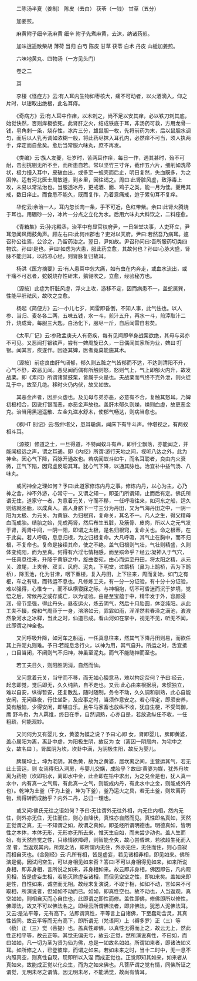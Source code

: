 <!-- { "loadSidebar": true } -->
　　二陈汤半夏（姜制） 陈皮（去白） 茯苓（一钱） 甘草（五分）

　　加姜煎。

　　麻黄附子细辛汤麻黄 细辛 附子先煮麻黄，去沫，纳诸药煎。

　　加味逍遥散柴胡 薄荷 当归 白芍 陈皮 甘草 茯苓 白术 丹皮 山栀加姜煎。

　　六味地黄丸、四物汤（一方见头门）

　　卷之二

　　耳

　　李楼《怪症方》云∶有人耳内生物如枣核大，痛不可动者，以火酒滴入，仰之片时，以钳取出绝根，此名耳痔。

　　《奇病方》云∶有人耳中作痒，以木剌之，尚不足以安其痒，必以铁刀刺其底，始觉快然，否则痒极欲死。此肾肝之火，结成铁底于耳，非汤药可救，方用龙骨一钱，皂角刺一条，烧存性，冰片三分，雄鼠胆一枚，先将前药为末，后以鼠胆水调匀，而后以人乳再调如浓糊一般，将此药尽抹入耳孔内，必然痒不可当，须人执两手，痒定而自愈矣。愈后当常服六味丸，庶不再发。

　　《类编》云∶族人友夔，壮岁时，苦两耳作痒，每日一作，遇其甚时，殆不可耐，击刮挑剔无所不至，而所患自若。常以坚竹三寸许，截作五六片，细削如洗帚状，极力撞入耳中，皮破血出，或多至一蚬壳而后止，明日复然，失血既多，为之困悴。适有河北医士周敏道，到乡里，因往谒之。周曰∶此肾脏风虚，致浮毒上攻，未易以常法治也。当服透冰丹，更戒酒、面、鸡子之类，能一月为佳。夔用其戒，数日痒止。而食忌不能久，既而复作，乃着意痛戒，迨于累旬耳不复痒。

　　华佗云∶余治一人，耳内忽长肉一条，手不可近，色红带紫。余曰∶此肾火腾烧于耳也。用硼砂一分，冰片一分点之立化为水。后用六味丸大料饮之，二料痊愈。

　　《青箱集》云∶孙兆殿丞，治平中有显官权府尹，一日坐堂决事，人吏环立，尹耳忽闻风雨鼓角声。顾左右曰∶此何州郡也？吏对以天府。尹曰∶若然吾乃病耳。遽召孙公往焉，公诊之，乃留药治之。翌日，尹如故。尹召孙问曰∶吾所服药切类四物饮。孙曰∶是也。尹曰∶如虑为大患，服此药立愈，其故何也？孙曰∶心脉大盛，肾脉不能归耳，以药凉心经，则肾脉复归故耳。

　　杨洪《医方摘要》云∶有人患耳中忽大痛，如有虫在内奔走，或血水流出，或干痛不可忍者，蛇蜕烧存性研末，鹅翎吹之，立愈，经验秘方也。

　　〔源按〕此症为肝脏风虚，浮火上攻，游移不定，因而病患不一，盖蛇属巽，性能平肝祛风，故吹之立愈。

　　杨起《简便方》云∶一小儿七岁，闻雷即昏倒，不知人事，此气怯也。以人参、当归、麦冬各二两，五味五钱，水一斗，煎汁五升，再水一斗，煎滓取汁二升，烧成膏。每服三大匙，白汤化下，服尽一斤，自后闻雷自若矣。

　　《太平广记》云∶参政孟庚夫人有奇疾，每有见闻即举身战栗欲绝，其母与弟亦不可见。又恶闻打银铁声，尝有一婢周旋已久，一日偶闻其家所为业，婢曰∶打银。闻其言，疾遂作。因逐其婢，医者竟莫能施其术。

　　〔源按〕前症良由肝气闭郁，郁久则五脏之气皆郁而不达，不达则清阳不升，心气不舒，故恶见闻。恶见闻而偶有所触则怒，怒则气上，气上即郁火内升，故发战栗。即《素问》所谓诸禁鼓栗，皆属于火是也。夫战栗而气终不克外泄，则火徒乱于中，故至几绝。移时火仍内伏，故又如故。

　　其恶金声者，因肝火虚也。及见母与弟亦恶，必意有不合，复触其怒耳。乃婢初极相合，因说打银而恶，亦恶金声故也。盖肝木郁久则燥，燥则血虚，故更恶金克。治当用黑逍遥散、左金丸滋水舒木，使郁气畅达，则病当愈也。

　　《枫HT 别记》云∶毁仲堪父，患耳聪病，闻床下有牛斗声。仲堪视之，有两蚁相斗耳。

　　〔源按〕修道之士，一旦得道，不特闻蚁斗有声，即纤尘飘落，亦能闻之，并能闻极远之声，谓之耳通。即《内经》所谓∶游行天地之间，视听八达之外，此为神全。因心气下降，百脉开通故也。若病闻蚁斗如牛，而名耳聪者，良由内火衰微，正气下陷，因窍虚反聪其耳。犹心气下降，以通其脉也。治宜补中益气汤、八味丸。

　　或问神全之理如何？予曰∶此道家修炼内丹之事。修炼内丹，以心为主，心乃神之舍，神不外游，心常守一。又谓之知一，即圣门所谓知，止而后有定。佛氏所谓无住，道家守一者，为意着元关，守而不移，一任呼吸往来，如河东之船，运久则结就圣胎，以成真人。盖人身脐下一寸三分为丹田，又为气海丹田之中，一阴一阳为太极、为元关、为黄庭、为归根窍，复命关，其名不一。凡人之生，得父精母血而成胎。结胎之始，先成两肾，然后布生五脏，及筋骨、皮肉，所以人之元气发于肾，两肾中间，一阴一阳，即谓之太极，是名归根窍，复命关也。命之根蒂，在于此矣。若人呼吸，息息归根，为之归根复命。大凡呼吸，其气止在胸中，而不归根，不复命也。复命是接续其命，使之不绝。盖气归根则气壮，气壮则精盛，久则体变纯阳，而为至真。何得有六淫七情相感，而至殒命乎？经云∶凝神入于气穴，一任真息往来，升降于黄庭之中，旋曲委宛，由心而运至丹田，将太阳之精，从元关、渡尾，上夹脊、双关、风府、泥丸，下明堂，过鹊桥（鼻为上鹊桥，舌为下鹊桥），降玉池，化为甘津，咽下重楼，复入丹田，上下往来，周而复始，如门之有枢，车之有辖，而转运不息也。凡修炼工夫，有一分一分证验，有十分十分证验，难以强得，心惟专一，而不纵横寝寐之际。与神相抱，切不可昏迷而沉于梦境，觉悟之后，常候丹之或存或亡，以为证验。由是至宝蕴于中，精华发于外，容颜浸润，骨节坚强，得此丹头，昼夜运火，炼去阴气，然后十月胎圆，体变纯阳。从此工夫不辍，俾和气周匝于一身，溶溶如云，霏霏如雨，淫淫然若春泽之满池，液液然象河水之冰释，当此之时，仙道已成。看山河如在掌中，视无不见，听无不闻，此即谓之神全也。

　　又问呼吸升降，如河车之船运，一任真息往来，然其气下降丹田则易，而欲任其上升泥丸则难。予曰∶若能息念行火，以神为用，其气自升。所运之时，舌宜抵 ，口目当闭，不闭则气不归神，神虽至泥丸，而气不能随神而至也。

　　若工夫日久，则阳胜阴消，自然而仙。

　　又问意着元关，当守而不移，而无如心猿意马，难以拘定奈何？予曰∶经云，起念即觉，觉后即无，久久纯熟，自不走也。又云∶此心由来根据境，未惯独立，难以自安，纵得暂安，还复散乱，随时随制，务令不动，久久调和驯熟，此心自能安闲，无问昼夜，行住坐卧，及应事之时，当须作意安之。若心得定，即须安养，莫有触恼，少得安闲，即堪自乐。且牛马家畜也放纵不收，犹自生梗，不受驾御，鹰 野鸟也，为人羁维，终日在手，自然调熟，心亦自是，若放逸纵任不收，一任粗疏，何能观妙。

　　又问何为又有婴儿 女，黄婆为媒之说？予曰∶心即 女，肾即婴儿，脾即黄婆，盖心属阳为离，离卦中虚，为阳极生阴，故反为 女（离因一阴居内，为宅中之女，故名曰 ）。肾属阴为坎，坎卦中满，为阴极生阳，故反为婴儿。

　　脾属坤土，坤为老阴，其色黄，故为之黄婆，居坎离之间，主营运其气，若无此土营运，则 女焉得归入洞房，与婴儿交媾，成胎乎？故曰∶黄婆为媒，犹外丹坎离为药物（坎即铅水，离即水中金，此金即在铅中求出，为之兑金是也，犹人真一水中，内有真一之气焉，有此真一之气，则能成内丹，有此水中之金，则能成外丹也）。乾坤为土釜（干为上釜，坤为下釜），釜乃运火之具，若无土釜，则坎离药物，焉得转而成胎乎？内外二丹，总归一理也。

　　或又问∶佛氏无往之语如何？予曰∶无往谓外无往外相，内无住内相，然内无住，则外亦无住，无住而住，则心自降伏，真性亦自然而见。真性即名真如，天然正觉谓之真，无一不知谓之如，故谓之真如，即圣经所谓明德也。明德真如，皆明性之本体，本体无形，无形亦无所去来，惟天生自如，而未尝少动也。盖人生而始，有天然自觉之性，只缘情欲障碍，则智能全失，故心尝昏昧，若欲超生死而入涅 者，当返观其内，所观之法，即所谓内无住，外亦无住，无住而住，则心自寂而相自灭也。《金刚经》云∶凡所有相，皆是虚妄，若见诸相非相，即见如来。佛所演是偈，因试问空生，可以身相见如来否？答曰∶不可以身相得见如来，如来所说身相，即非身相，言所说之如来，非身相如来。故云即非身相，佛因即告，凡内观见相，皆是虚妄生相，若能灭除虚妄诸相，而但见空空之性，即如来矣。盖如来即是性，自性如来，诚空而无相。故经末复演说，不取于相，如如不动，言如来不可取相，所演说者，但如如不动而已。如如，即真性空也。故不动也，人当返观，真空如如，则相自灭而心自住也，此即谓之即性而修。盖性即佛，修佛即所以修性，佛即法，故又不可以佛法名之。即经云所谓佛法者，即非佛法，犹恐人泥佛法耳。又云∶是法平等，无有高下。法即谓真性，平等言上自诸佛，下至蠢动含灵，其真性皆同。故云平等而无有高下，即所谓无（梵语阿）上（褥多罗）正（三）等（藐）正（三）觉（菩提）也。盖真性即佛，以真性无得而上之，故云无上，然此性正相平等，故云正等。其觉无偏无亏，故云∶正觉，然所演说真性，不曰如，而曰如如，凡一切为圣为贤为仙为佛，总是一如故名如如。所谓如来者，即诸法如义耳。如所修之人，已登彼岸，而谓之如来。若如未来之时，当十二时中，无一息不内照真空，则真性自现，现即所以入涅 而成正觉也。正觉即知其如来，如来者从真如来，故能成正觉以化众生，而为之如来佛也。凡菩萨谓之觉有情，同佛所证之谓觉，无明未尽之谓情。因无明未尽，不能满觉，故尚有情耳。

